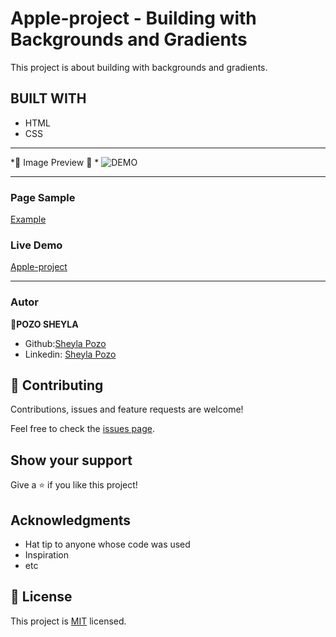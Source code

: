 # Apple-project - Building with Backgrounds and Gradients

This project is about building with backgrounds and gradients.
## BUILT WITH

- HTML
- CSS
---
*💛 Image Preview 💛 *
![DEMO](https://user-images.githubusercontent.com/54015740/79277341-3a220880-7e6f-11ea-9531-08327a981102.png)

---
### Page Sample
[Example](http://archive.li/UW4oR)

### Live Demo

[Apple-project](https://sheylapozo.github.io/)

---

### Autor
👤**POZO SHEYLA**

- Github:[Sheyla Pozo](https://github.com/sheylaPozo)
- Linkedin: [Sheyla Pozo](https://www.linkedin.com/in/sheypozo/)

## 🤝 Contributing

Contributions, issues and feature requests are welcome!

Feel free to check the [issues page](https://github.com/sheylaPozo/Apple-project/issues).

## Show your support

Give a ⭐️ if you like this project!

## Acknowledgments

- Hat tip to anyone whose code was used
- Inspiration
- etc

## 📝 License

This project is [MIT](lic.url) licensed.
